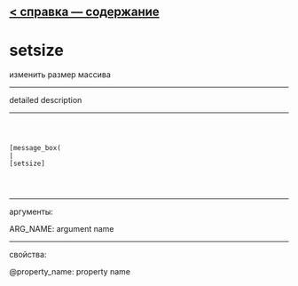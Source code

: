 [< справка — содержание](ceammc_lib.html)
---

# setsize


изменить размер массива

---

detailed description
<br>


---


```



[message_box(                                 
|
[setsize]


            
```

---
аргументы:

ARG_NAME: argument name<br>

---
свойства:

@property_name: property name<br>

